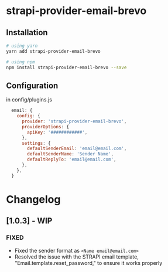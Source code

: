 # strapi-provider-email-brevo

## Installation 

```bash
# using yarn
yarn add strapi-provider-email-brevo

# using npm
npm install strapi-provider-email-brevo --save
```

## Configuration

in config/plugins.js

```js
  email: {
    config: {
      provider: 'strapi-provider-email-brevo',
      providerOptions: {
        apiKey: '############',
      },
      settings: {
        defaultSenderEmail: 'email@email.com',
        defaultSenderName: 'Sender Name',
        defaultReplyTo: 'email@email.com',
      },
    },
  }
```




# Changelog


## [1.0.3] - WIP
### FIXED
- Fixed the sender format as `<Name email@email.com>`
- Resolved the issue with the STRAPI email template, "Email.template.reset_password," to ensure it works properly